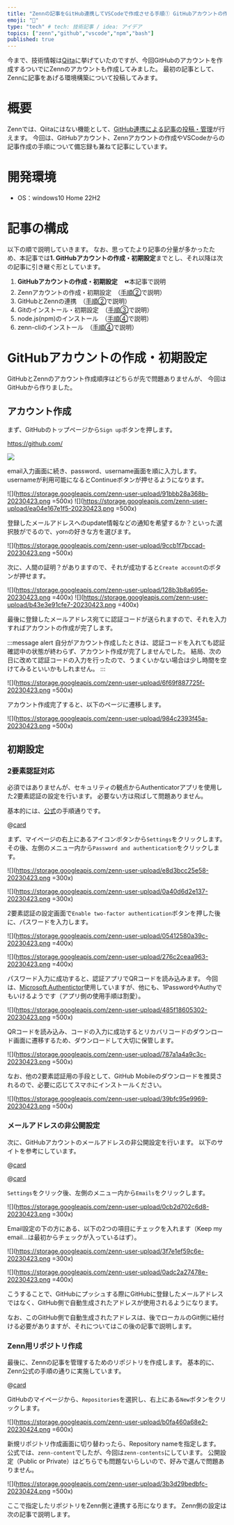 ```yaml
---
title: "Zennの記事をGitHub連携してVSCodeで作成させる手順① GitHubアカウントの作成・初期設定"
emoji: "📜"
type: "tech" # tech: 技術記事 / idea: アイデア
topics: ["zenn","github","vscode","npm","bash"]
published: true
---
```

今まで、技術情報は[Qiita](https://qiita.com/yankee)に挙げていたのですが、今回GitHubのアカウントを作成するついでにZennのアカウントも作成してみました。
最初の記事として、Zennに記事をあげる環境構築について投稿してみます。

# 概要

Zennでは、Qiitaにはない機能として、[GitHub連携による記事の投稿・管理](https://zenn.dev/zenn/articles/connect-to-github)が行えます。
今回は、GitHubアカウント、Zennアカウントの作成やVSCodeからの記事作成の手順について備忘録も兼ねて記事にしています。

# 開発環境

- OS：windows10 Home 22H2

# 記事の構成

以下の順で説明していきます。
なお、思ってたより記事の分量が多かったため、本記事では**1. GitHubアカウントの作成・初期設定**までとし、それ以降は次の記事に引き継ぐ形としています。

1. **GitHubアカウントの作成・初期設定**　⏪本記事で説明
2. Zennアカウントの作成・初期設定　（[手順②](https://zenn.dev/yankee/articles/zenn_works_with_github_part2)で説明）
3. GitHubとZennの連携　（[手順②](https://zenn.dev/yankee/articles/zenn_works_with_github_part2)で説明）
4. Gitのインストール・初期設定　（[手順③](https://zenn.dev/yankee/articles/zenn_works_with_github_part3)で説明）
5. node.js(npm)のインストール　（[手順④](https://zenn.dev/yankee/articles/zenn_works_with_github_part4)で説明）
6. zenn-cliのインストール　（[手順④](https://zenn.dev/yankee/articles/zenn_works_with_github_part4)で説明）

# GitHubアカウントの作成・初期設定

GitHubとZennのアカウント作成順序はどちらが先で問題ありませんが、
今回はGitHubから作りました。

## アカウント作成

まず、GitHubのトップページから`Sign up`ボタンを押します。

https://github.com/

![](https://storage.googleapis.com/zenn-user-upload/a369679b48ff-20230423.png)

email入力画面に続き、password、username画面を順に入力します。
usernameが利用可能になるとContinueボタンが押せるようになります。

![](https://storage.googleapis.com/zenn-user-upload/91bbb28a368b-20230423.png =500x)
![](https://storage.googleapis.com/zenn-user-upload/ea04e167e1f5-20230423.png =500x)

登録したメールアドレスへのupdate情報などの通知を希望するか？といった選択肢がでるので、`y`or`n`の好きな方を選びます。

![](https://storage.googleapis.com/zenn-user-upload/9ccb1f7bccad-20230423.png =500x)

次に、人間の証明？がありますので、それが成功すると`Create account`のボタンが押せます。

![](https://storage.googleapis.com/zenn-user-upload/128b3b8a695e-20230423.png =400x)
![](https://storage.googleapis.com/zenn-user-upload/b43e3e91cfe7-20230423.png =400x)

最後に登録したメールアドレス宛てに認証コードが送られますので、それを入力すればアカウントの作成が完了します。

:::message alert
自分がアカウント作成したときは、認証コードを入れても認証確認中の状態が終わらず、アカウント作成が完了しませんでした。
結局、次の日に改めて認証コードの入力を行ったので、うまくいかない場合は少し時間を空けてみるといいかもしれません。
:::

![](https://storage.googleapis.com/zenn-user-upload/6f69f887725f-20230423.png =500x)

アカウント作成完了すると、以下のページに遷移します。

![](https://storage.googleapis.com/zenn-user-upload/984c2393f45a-20230423.png =500x)

## 初期設定

### 2要素認証対応

必須ではありませんが、セキュリティの観点からAuthenticatorアプリを使用した2要素認証の設定を行います。
必要ない方は飛ばして問題ありません。

基本的には、[公式](https://docs.github.com/ja/authentication/securing-your-account-with-two-factor-authentication-2fa/configuring-two-factor-authentication)の手順通りです。

@[card](https://docs.github.com/ja/authentication/securing-your-account-with-two-factor-authentication-2fa/configuring-two-factor-authentication)

まず、マイページの右上にあるアイコンボタンから`Settings`をクリックします。
その後、左側のメニュー内から`Password and authentication`をクリックします。

![](https://storage.googleapis.com/zenn-user-upload/e8d3bcc25e58-20230423.png =300x)

![](https://storage.googleapis.com/zenn-user-upload/0a40d6d2e137-20230423.png =300x)

2要素認証の設定画面で`Enable two-factor authentication`ボタンを押した後に、パスワードを入力します。

![](https://storage.googleapis.com/zenn-user-upload/05412580a39c-20230423.png =400x)

![](https://storage.googleapis.com/zenn-user-upload/276c2ceaa963-20230423.png =400x)

パスワード入力に成功すると、認証アプリでQRコードを読み込みます。
今回は、[Microsoft Authentictor](https://www.microsoft.com/ja-jp/security/mobile-authenticator-app)使用していますが、他にも、1PasswordやAuthyでもいけるようです（アプリ側の使用手順は割愛）。

![](https://storage.googleapis.com/zenn-user-upload/485f18605302-20230423.png =500x)

QRコードを読み込み、コードの入力に成功するとリカバリコードのダウンロード画面に遷移するため、ダウンロードして大切に保管します。

![](https://storage.googleapis.com/zenn-user-upload/787a1a4a9c3c-20230423.png =500x)

なお、他の2要素認証用の手段として、GitHub Mobileのダウンロードを推奨されるので、必要に応じてスマホにインストールください。

![](https://storage.googleapis.com/zenn-user-upload/39bfc95e9969-20230423.png =500x)

### メールアドレスの非公開設定

次に、GitHubアカウントのメールアドレスの非公開設定を行います。
以下のサイトを参考にしています。

@[card](https://qiita.com/emiki/items/4103150a5d7a7cfbff24)

@[card](https://zenn.dev/ctrlkeykoyubi/articles/0ba47a8ec2bab5#emails)

`Settings`をクリック後、左側のメニュー内から`Emails`をクリックします。

![](https://storage.googleapis.com/zenn-user-upload/0cb2d702c6d8-20230423.png =300x)

Email設定の下の方にある、以下の2つの項目にチェックを入れます（Keep my email...は最初からチェックが入っているはず）。

![](https://storage.googleapis.com/zenn-user-upload/3f7e1ef59c6e-20230423.png =300x)

![](https://storage.googleapis.com/zenn-user-upload/0adc2a27478e-20230423.png =400x)

こうすることで、GitHubにプッシュする際にGitHubに登録したメールアドレスではなく、GitHub側で自動生成されたアドレスが使用されるようになります。

なお、このGitHub側で自動生成されたアドレスは、後でローカルのGit側に紐付ける必要がありますが、それについてはこの後の記事で説明します。

### Zenn用リポジトリ作成

最後に、Zennの記事を管理するためのリポジトリを作成します。
基本的に、Zenn公式の手順の通りに実施しています。

@[card](https://zenn.dev/zenn/articles/connect-to-github#1.-%E3%83%AA%E3%83%9D%E3%82%B8%E3%83%88%E3%83%AA%E3%82%92%E4%BD%9C%E6%88%90%E3%81%99%E3%82%8B)

GitHubのマイページから、`Repositories`を選択し、右上にある`New`ボタンをクリックします。

![](https://storage.googleapis.com/zenn-user-upload/b0fa460a68e2-20230424.png =600x)

新規リポジトリ作成画面に切り替わったら、Repository nameを指定します。
公式では、`zenn-content`でしたが、今回は`zenn-contents`にしています。
公開設定（Public or Private）はどちらでも問題ないらしいので、好みで選んで問題ありません。

![](https://storage.googleapis.com/zenn-user-upload/3b3d29bedbfc-20230424.png =500x)

ここで指定したリポジトリをZenn側と連携する形になります。
Zenn側の設定は次の記事で説明します。
